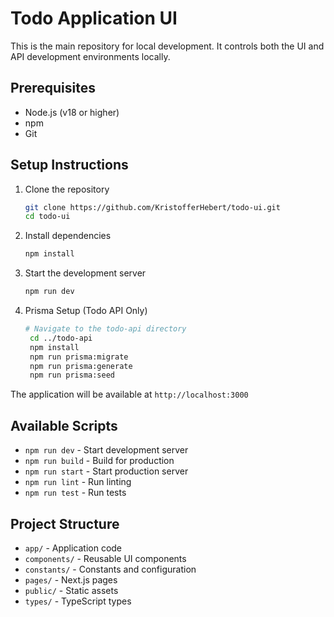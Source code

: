 # Todo Application UI

This is the main repository for local development. It controls both the UI and API development environments locally.

## Prerequisites

- Node.js (v18 or higher)
- npm
- Git

## Setup Instructions

1. Clone the repository
   ```bash
   git clone https://github.com/KristofferHebert/todo-ui.git
   cd todo-ui
   ```

2. Install dependencies
   ```bash
   npm install

3. Start the development server
   ```bash
   npm run dev
   ```

4. Prisma Setup (Todo API Only)
   ```bash
   # Navigate to the todo-api directory
    cd ../todo-api
    npm install
    npm run prisma:migrate
    npm run prisma:generate
    npm run prisma:seed
   ```

The application will be available at `http://localhost:3000`

## Available Scripts

- `npm run dev` - Start development server
- `npm run build` - Build for production
- `npm run start` - Start production server
- `npm run lint` - Run linting
- `npm run test` - Run tests

## Project Structure

- `app/` - Application code
- `components/` - Reusable UI components
- `constants/` - Constants and configuration
- `pages/` - Next.js pages
- `public/` - Static assets
- `types/` - TypeScript types
